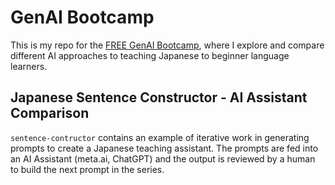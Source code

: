 # GenAI Bootcamp

This is my repo for the [FREE GenAI Bootcamp](https://genai.cloudprojectbootcamp.com/), where I explore and compare different AI approaches to teaching Japanese to beginner language learners. 

## Japanese Sentence Constructor - AI Assistant Comparison
`sentence-contructor` contains an example of iterative work in generating prompts to create a Japanese teaching assistant. The prompts are fed into an AI Assistant (meta.ai, ChatGPT) and the output is reviewed by a human to build the next prompt in the series. 
